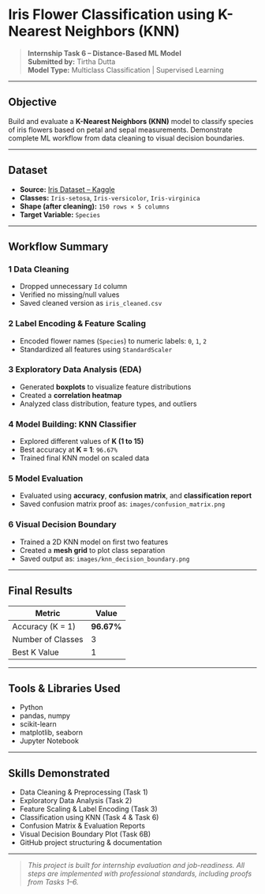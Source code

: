 #  Iris Flower Classification using K-Nearest Neighbors (KNN)

>  **Internship Task 6 – Distance-Based ML Model**  
>  **Submitted by:** Tirtha Dutta  
>  **Model Type:** Multiclass Classification | Supervised Learning  

---

##  Objective

Build and evaluate a **K-Nearest Neighbors (KNN)** model to classify species of iris flowers based on petal and sepal measurements. Demonstrate complete ML workflow from data cleaning to visual decision boundaries.

---

##  Dataset

- **Source:** [Iris Dataset – Kaggle](https://www.kaggle.com/datasets/uciml/iris)  
- **Classes:** `Iris-setosa`, `Iris-versicolor`, `Iris-virginica`  
- **Shape (after cleaning):** `150 rows × 5 columns`  
- **Target Variable:** `Species`

---

##  Workflow Summary

### 1️ Data Cleaning  
- Dropped unnecessary `Id` column  
- Verified no missing/null values  
- Saved cleaned version as `iris_cleaned.csv`   

### 2️ Label Encoding & Feature Scaling  
- Encoded flower names (`Species`) to numeric labels: `0`, `1`, `2`  
- Standardized all features using `StandardScaler`  

### 3️ Exploratory Data Analysis (EDA)  
-  Generated **boxplots** to visualize feature distributions  
-  Created a **correlation heatmap**  
-  Analyzed class distribution, feature types, and outliers  

### 4️ Model Building: KNN Classifier  
- Explored different values of **K (1 to 15)**  
- Best accuracy at **K = 1**: `96.67%`  
- Trained final KNN model on scaled data  

### 5️ Model Evaluation  
- Evaluated using **accuracy**, **confusion matrix**, and **classification report**  
- Saved confusion matrix proof as: `images/confusion_matrix.png`  

### 6️ Visual Decision Boundary  
- Trained a 2D KNN model on first two features  
- Created a **mesh grid** to plot class separation  
- Saved output as: `images/knn_decision_boundary.png`  

---

##  Final Results

| Metric              | Value       |
|---------------------|-------------|
| Accuracy (K = 1)    | **96.67%**  |
| Number of Classes   | 3           |
| Best K Value        | 1           |

---
##  Tools & Libraries Used

- Python  
- pandas, numpy  
- scikit-learn  
- matplotlib, seaborn  
- Jupyter Notebook  

---

##  Skills Demonstrated

- Data Cleaning & Preprocessing (Task 1)  
- Exploratory Data Analysis (Task 2)  
- Feature Scaling & Label Encoding (Task 3)  
- Classification using KNN (Task 4 & Task 6)  
- Confusion Matrix & Evaluation Reports  
- Visual Decision Boundary Plot (Task 6B)  
- GitHub project structuring & documentation

---

>  *This project is built for internship evaluation and job-readiness. All steps are implemented with professional standards, including proofs from Tasks 1–6.*



